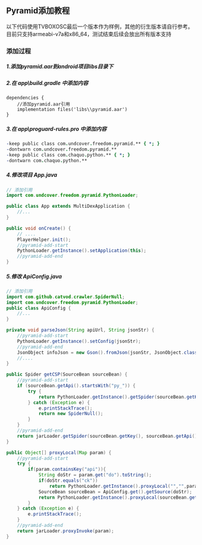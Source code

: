 
## Pyramid添加教程

以下代码使用TVBOXOSC最后一个版本作为样例，其他的衍生版本请自行参考。目前只支持armeabi-v7a和x86_64，测试结束后续会放出所有版本支持

### 添加过程

##### 1.添加pyramid.aar到android项目libs目录下

##### 2.在 app\build.gradle 中添加内容
```gralde
dependencies {
    //添加pyramid.aar引用
    implementation files('libs\\pyramid.aar')
}
```
##### 3.在 app\proguard-rules.pro 中添加内容
```pro
-keep public class com.undcover.freedom.pyramid.** { *; }
-dontwarn com.undcover.freedom.pyramid.**
-keep public class com.chaquo.python.** { *; }
-dontwarn com.chaquo.python.**
```
##### 4.修改项目 App.java
```java
// 添加引用
import com.undcover.freedom.pyramid.PythonLoader;

public class App extends MultiDexApplication {
    //...
}
```
```java
public void onCreate() {
	// ....
	PlayerHelper.init();
    //pyramid-add-start
	PythonLoader.getInstance().setApplication(this);
    //pyramid-add-end
}
```
##### 5.修改 ApiConfig.java
```java
// 添加引用
import com.github.catvod.crawler.SpiderNull;
import com.undcover.freedom.pyramid.PythonLoader;
public class ApiConfig {
    //...
}
```

```java
private void parseJson(String apiUrl, String jsonStr) {
    //pyramid-add-start
	PythonLoader.getInstance().setConfig(jsonStr);
    //pyramid-add-end
	JsonObject infoJson = new Gson().fromJson(jsonStr, JsonObject.class);
	//....
}
```

```java
public Spider getCSP(SourceBean sourceBean) {
    //pyramid-add-start
    if (sourceBean.getApi().startsWith("py_")) {
        try {
            return PythonLoader.getInstance().getSpider(sourceBean.getKey(), sourceBean.getExt());
        } catch (Exception e) {
            e.printStackTrace();
            return new SpiderNull();
        }
    }
    //pyramid-add-end
    return jarLoader.getSpider(sourceBean.getKey(), sourceBean.getApi(), sourceBean.getExt());
}
```

```java
public Object[] proxyLocal(Map param) {
    //pyramid-add-start
    try {
        if(param.containsKey("api")){
            String doStr = param.get("do").toString();
            if(doStr.equals("ck"))
                return PythonLoader.getInstance().proxyLocal("","",param);
            SourceBean sourceBean = ApiConfig.get().getSource(doStr);
            return PythonLoader.getInstance().proxyLocal(sourceBean.getKey(),sourceBean.getExt(),param);
        }
    } catch (Exception e) {
        e.printStackTrace();
    }
    //pyramid-add-end
    return jarLoader.proxyInvoke(param);
}
```